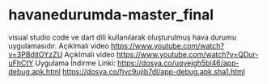 # havanedurumda-master_final
 visual studio code ve dart dili kullanılarak oluşturulmuş hava durumu uygulamasıdır.
 Açıklmalı video https://www.youtube.com/watch?v=3PBdjtOYzZU
  Açıklmalı video https://www.youtube.com/watch?v=QDur-uFhCtY
  Uygulama İndirme Linki: https://dosya.co/uqvejgh5bl46/app-debug.apk.html
https://dosya.co/fjvc9ujib7dl/app-debug.apk.sha1.html

